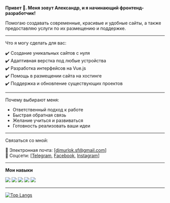 **Привет 👋. Меня зовут Александр, и я начинающий фронтенд-разработчик!**

Помогаю создавать современные, красивые и удобные сайты, а также предоставляю услуги по их размещению и поддержке.
___
Что я могу сделать для вас:  


✔️ Создание уникальных сайтов с нуля  
✔️ Адаптивная верстка под любые устройства  
✔️ Разработка интерфейсов на Vue.js  
✔️ Помощь в размещении сайта на хостинге  
✔️ Поддержка и обновление существующих проектов  

---

Почему выбирают меня:  
* Ответственный подход к работе  
* Быстрая обратная связь  
* Желание учиться и развиваться  
* Готовность реализовать ваши идеи  


---
Связаться со мной:  


📧 Электронная почта: [djmurlok.sf@gmail.com]  
📱 Соцсети: [[Telegram](https://t.me/djmurlok), [Facebook](https://www.facebook.com/profile.php?id=61577350593274), [Instagram](https://www.instagram.com/dj_murlok)]  

---


**Мои навыки**

![](https://img.shields.io/badge/HTML-e34c26?style=flat&logo=html5&logoColor=white)
![](https://img.shields.io/badge/CSS-563d7c?&style=flat&logo=css3&logoColor=white)
![](https://img.shields.io/badge/JavaScript-323330?style=flat&logo=javascript&logoColor=F7DF1E)
![](https://img.shields.io/badge/Vue.js-4FC08D?style=flat&logo=vue.js&logoColor=white)
![](https://img.shields.io/badge/Bootstrap-7952B3?style=flat&logo=bootstrap&logoColor=white)

---

[![Top Langs](https://github-readme-stats.vercel.app/api/top-langs/?username=anuraghazra&layout=compact&theme=dark)](https://github.com/anuraghazra/github-readme-stats)
